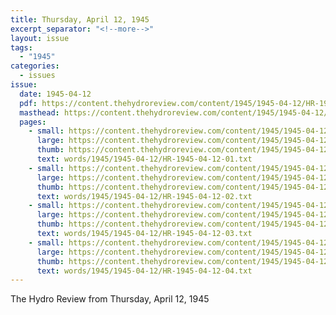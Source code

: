 ```yaml
---
title: Thursday, April 12, 1945
excerpt_separator: "<!--more-->"
layout: issue
tags:
  - "1945"
categories:
  - issues
issue:
  date: 1945-04-12
  pdf: https://content.thehydroreview.com/content/1945/1945-04-12/HR-1945-04-12.pdf
  masthead: https://content.thehydroreview.com/content/1945/1945-04-12/masthead/HR-1945-04-12.jpg
  pages:
    - small: https://content.thehydroreview.com/content/1945/1945-04-12/small/HR-1945-04-12-01.jpg
      large: https://content.thehydroreview.com/content/1945/1945-04-12/large/HR-1945-04-12-01.jpg
      thumb: https://content.thehydroreview.com/content/1945/1945-04-12/thumbnails/HR-1945-04-12-01.jpg
      text: words/1945/1945-04-12/HR-1945-04-12-01.txt
    - small: https://content.thehydroreview.com/content/1945/1945-04-12/small/HR-1945-04-12-02.jpg
      large: https://content.thehydroreview.com/content/1945/1945-04-12/large/HR-1945-04-12-02.jpg
      thumb: https://content.thehydroreview.com/content/1945/1945-04-12/thumbnails/HR-1945-04-12-02.jpg
      text: words/1945/1945-04-12/HR-1945-04-12-02.txt
    - small: https://content.thehydroreview.com/content/1945/1945-04-12/small/HR-1945-04-12-03.jpg
      large: https://content.thehydroreview.com/content/1945/1945-04-12/large/HR-1945-04-12-03.jpg
      thumb: https://content.thehydroreview.com/content/1945/1945-04-12/thumbnails/HR-1945-04-12-03.jpg
      text: words/1945/1945-04-12/HR-1945-04-12-03.txt
    - small: https://content.thehydroreview.com/content/1945/1945-04-12/small/HR-1945-04-12-04.jpg
      large: https://content.thehydroreview.com/content/1945/1945-04-12/large/HR-1945-04-12-04.jpg
      thumb: https://content.thehydroreview.com/content/1945/1945-04-12/thumbnails/HR-1945-04-12-04.jpg
      text: words/1945/1945-04-12/HR-1945-04-12-04.txt
---
```


The Hydro Review from Thursday, April 12, 1945

<!--more-->

